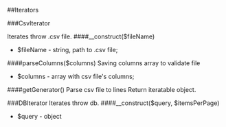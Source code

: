 ##Iterators

###CsvIterator

Iterates throw .csv file.
####__construct($fileName)
- $fileName - string, path to .csv file;

####parseColumns($columns)
Saving columns array to validate file
- $columns - array with csv file's columns;

####getGenerator()
Parse csv file to lines
Return iteratable object.


###DBIterator
Iterates throw db.
####__construct($query, $itemsPerPage)

- $query - object 
